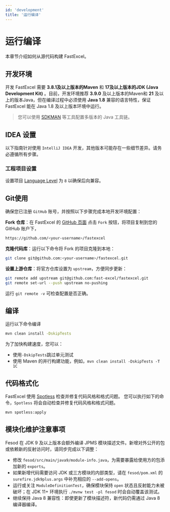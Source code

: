 ```yaml
---
id: 'development'
title: '运行编译'
---
```


# 运行编译

本章节介绍如何从源代码构建 FastExcel。

## 开发环境

开发 FastExcel 需要 **3.8.1及以上版本的Maven** 和 **17及以上版本的JDK (Java Development Kit)** 。目前，开发环境推荐 **3.9.0** 及以上版本的Maven和 **21** 及以上的版本Java，但在编译过程中必须使用 **Java 1.8** 兼容的语言特性，保证 FastExcel 能在 Java 1.8 及以上版本环境中运行。

> 您可以使用 [SDKMAN](https://sdkman.io/) 等工具配置多版本的 Java 工具链。

## IDEA 设置

以下指南针对使用 `IntelliJ IDEA` 开发，其他版本可能存在一些细节差异。请务必遵循所有步骤。

### 工程项目设置

设置项目 [Language Level](https://www.jetbrains.com/help/idea/project-settings-and-structure.html#language-level) 为 `8` 以确保后向兼容。

## Git使用

确保您已注册 `GitHub` 账号，并按照以下步骤完成本地开发环境配置：

**Fork 仓库**：在 FastExcel 的 [GitHub 页面](https://github.com/fast-excel/fastexcel) 点击 `Fork` 按钮，将项目复制到您的 GitHub 账户下，

```bash
https://github.com/<your-username>/fastexcel
```

**克隆代码库**：运行以下命令将 Fork 的项目克隆到本地：

```bash
git clone git@github.com:<your-username>/fastexcel.git
```

**设置上游仓库**：将官方仓库设置为 `upstream`，方便同步更新：

```bash
git remote add upstream git@github.com:fast-excel/fastexcel.git
git remote set-url --push upstream no-pushing
```

运行 `git remote -v` 可检查配置是否正确。

## 编译

运行以下命令编译

```bash
mvn clean install -DskipTests
```

为了加快构建速度，您可以：

- 使用`-DskipTests`跳过单元测试
- 使用 Maven 的并行构建功能，例如，`mvn clean install -DskipTests -T 1C`

## 代码格式化

FastExcel 使用 [Spotless](https://github.com/diffplug/spotless) 检查并修复代码风格和格式问题。 您可以执行如下的命令，`Spotless` 将会自动检查并修复代码风格和格式问题。

```bash
mvn spotless:apply
```

## 模块化维护注意事项

Fesod 在 JDK 9 及以上版本会额外编译 JPMS 模块描述文件。新增对外公开的包或依赖新的反射访问时，请同步完成以下调整：

- 修改 `fesod/src/main/java9/module-info.java`，为需要暴露给使用方的包添加新的 `exports`。
- 如果新增代码需要访问 JDK 或三方模块的内部类型，请在 `fesod/pom.xml` 的 `surefire.jdk9plus.args` 中补充相应的 `--add-opens`。
- 运行或关注 `ModuleDefinitionTest`，确保模块保持 `open` 状态且反射能力未被破坏；在 JDK 11+ 环境执行 `./mvnw test -pl fesod` 时会自动覆盖该测试。
- 继续保持 Java 8 兼容性：即使更新了模块描述符，新代码仍需通过 Java 8 编译器编译。
